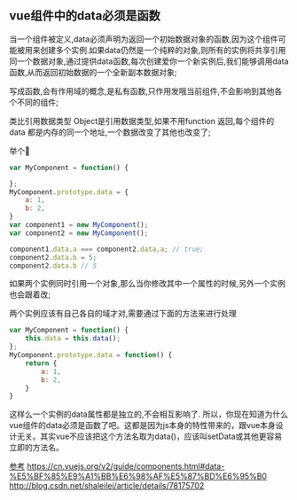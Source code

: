 ## vue组件中的data必须是函数

当一个组件被定义,data必须声明为返回一个初始数据对象的函数,因为这个组件可能被用来创建多个实例.如果data仍然是一个纯粹的对象,则所有的实例将共享引用同一个数据对象,通过提供data函数,每次创建爱你一个新实例后,我们能够调用data函数,从而返回初始数据的一个全新副本数据对象;

写成函数,会有作用域的概念,是私有函数,只作用发哦当前组件,不会影响到其他各个不同的组件;

类比引用数据类型
Object是引用数据类型,如果不用function 返回,每个组件的data 都是内存的同一个地址,一个数据改变了其他也改变了;

举个🌰

```js
var MyComponent = function() {

};
MyComponent.prototype.data = {
    a: 1,
    b: 2,
}
var component1 = new MyComponent();
var component2 = new MyComponent();

component1.data.a === component2.data.a; // true;
component2.data.b = 5;
component2.data.b // 5
```
如果两个实例同时引用一个对象,那么当你修改其中一个属性的时候,另外一个实例也会跟着改;

两个实例应该有自己各自的域才对,需要通过下面的方法来进行处理

```js
var MyComponent = function() {
    this.data = this.data();
};
MyComponent.prototype.data = function() {
    return {
        a: 1,
        b: 2,
    }
}
```
这样么一个实例的data属性都是独立的,不会相互影响了.
所以，你现在知道为什么vue组件的data必须是函数了吧。这都是因为js本身的特性带来的，跟vue本身设计无关。其实vue不应该把这个方法名取为data()，应该叫setData或其他更容易立即的方法名。

[参考](http://blog.csdn.net/shaleilei/article/details/78084171)
https://cn.vuejs.org/v2/guide/components.html#data-%E5%BF%85%E9%A1%BB%E6%98%AF%E5%87%BD%E6%95%B0
http://blog.csdn.net/shaleilei/article/details/78175702